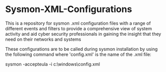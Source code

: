# Sysmon-XML-Configurations

This is a repository for sysmon .xml configuration files with a range of different events and filters to provide a comprehensive view of system activity and aid cyber security professionals in gaining the insight that they need on their networks and systems

These configurations are to be called during sysmon installation by using the following command where 'config.xml' is the name of the .xml file:

sysmon -accepteula -i c:\windows\config.xml
